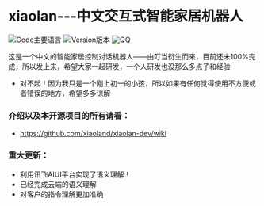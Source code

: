 # xiaolan---中文交互式智能家居机器人
![Code主要语言](https://img.shields.io/badge/code-python-blue.svg)
![Version版本](https://img.shields.io/badge/version-dev-green.svg)
![QQ](https://img.shields.io/badge/QQ-1481605673-yellow.svg)


这是一个中文的智能家居控制对话机器人——由叮当衍生而来，目前还未100%完成，所以发上来，希望大家一起研发，一个人研发也没那么多点子和经验

- 对不起！因为我只是一个刚上初一的小孩，所以如果有任何觉得使用不方便或者错误的地方，希望多多谅解

### 介绍以及本开源项目的所有请看：
- https://github.com/xiaoland/xiaolan-dev/wiki

### 重大更新：
- 利用讯飞AIUI平台实现了语义理解！
- 已经完成云端的语义理解
- 对客户的指令理解更加准确
